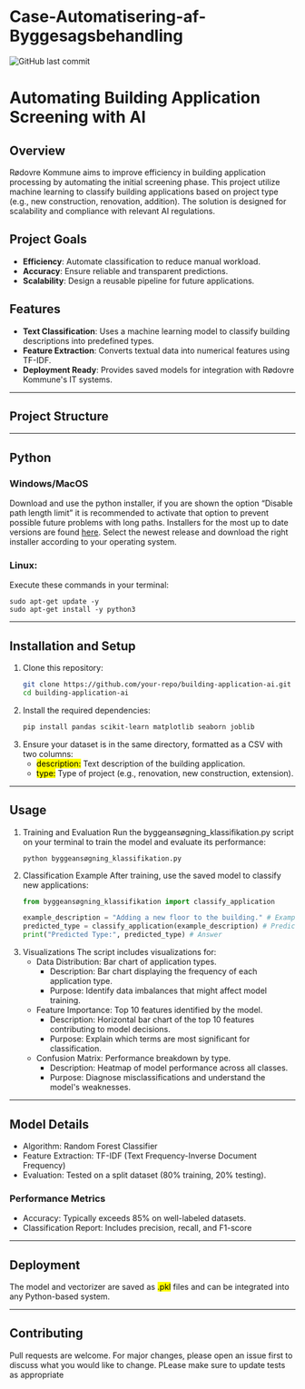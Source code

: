 # Case-Automatisering-af-Byggesagsbehandling
![GitHub last commit](https://img.shields.io/github/last-commit/nabilety/Case-Automatisering-af-Byggesagsbehandling)
# Automating Building Application Screening with AI

## Overview
Rødovre Kommune aims to improve efficiency in building application processing by automating the initial screening phase. This project utilize machine learning to classify building applications based on project type (e.g., new construction, renovation, addition). The solution is designed for scalability and compliance with relevant AI regulations.

## Project Goals
- **Efficiency**: Automate classification to reduce manual workload.
- **Accuracy**: Ensure reliable and transparent predictions.
- **Scalability**: Design a reusable pipeline for future applications.

## Features
- **Text Classification**: Uses a machine learning model to classify building descriptions into predefined types.
- **Feature Extraction**: Converts textual data into numerical features using TF-IDF.
- **Deployment Ready**: Provides saved models for integration with Rødovre Kommune's IT systems.

---

## Project Structure

---

## Python

### Windows/MacOS
Download and use the python installer, if you are shown the option “Disable path length limit” it is
recommended to activate that option to prevent possible future problems with long paths. Installers
for the most up to date versions are found [here](https://www.python.org/downloads/). Select the newest release and download the right installer according to your operating system.

### Linux:
Execute these commands in your terminal:
   ```console
   sudo apt-get update -y
   sudo apt-get install -y python3
   ```
---

## Installation and Setup
1. Clone this repository:
   ```bash
   git clone https://github.com/your-repo/building-application-ai.git
   cd building-application-ai
   ```
2. Install the required dependencies:
   ```bash
   pip install pandas scikit-learn matplotlib seaborn joblib
   ```
3. Ensure your dataset is in the same directory, formatted as a CSV with two columns:
   * <mark>description:</mark> Text description of the building application.
   * <mark>type:</mark> Type of project (e.g., renovation, new construction, extension).
  
---
## Usage
1. Training and Evaluation
   Run the byggeansøgning_klassifikation.py script on your terminal to train the model and evaluate its performance:
   ```console
   python byggeansøgning_klassifikation.py
   ```
2. Classification Example
   After training, use the saved model to classify new applications:
   ```python
   from byggeansøgning_klassifikation import classify_application

   example_description = "Adding a new floor to the building." # Example of extension
   predicted_type = classify_application(example_description) # Predict
   print("Predicted Type:", predicted_type) # Answer
   ```
3. Visualizations
   The script includes visualizations for:
   * Data Distribution: Bar chart of application types.
     - Description: Bar chart displaying the frequency of each application type.
     - Purpose: Identify data imbalances that might affect model training.
   * Feature Importance: Top 10 features identified by the model.
     - Description: Horizontal bar chart of the top 10 features contributing to model decisions.
     - Purpose: Explain which terms are most significant for classification.
   * Confusion Matrix: Performance breakdown by type.
     - Description: Heatmap of model performance across all classes.
     - Purpose: Diagnose misclassifications and understand the model's weaknesses.

---
## Model Details
* Algorithm: Random Forest Classifier
* Feature Extraction: TF-IDF (Text Frequency-Inverse Document Frequency)
* Evaluation: Tested on a split dataset (80% training, 20% testing).

### Performance Metrics
* Accuracy: Typically exceeds 85% on well-labeled datasets.
* Classification Report: Includes precision, recall, and F1-score

---
## Deployment
The model and vectorizer are saved as <mark>.pkl</mark> files and can be integrated into any Python-based system.

---
## Contributing
Pull requests are welcome. For major changes, please open an issue first to discuss what you would like to change. PLease make sure to update tests as appropriate
